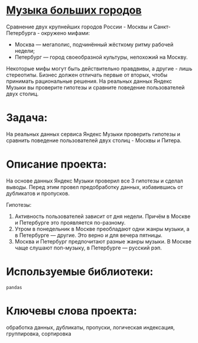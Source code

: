 # [Музыка больших городов](https://github.com/OStonks/YandexPracticum/blob/main/yandex_music_project/yandex_music.ipynb)

Сравнение двух крупнейших городов России - Москвы и Санкт-Петербурга - окружено мифами:
* Москва — мегаполис, подчинённый жёсткому ритму рабочей недели;
* Петербург — город своеобразной культуры, непохожий на Москву.

Некоторые мифы могут быть действительно правдвивы, а другие - лишь стереотипы. Бизнес должен отличать первые от вторых, чтобы принимать рациональные решения. На реальных данных Яндекс Музыки вы проверите гипотезы и сравните поведение пользователей двух столиц.

# Задача:
На реальных данных сервиса Яндекс Музыки проверить гипотезы и сравнить поведение пользователей двух столиц - Москвы и Питера.

# Описание проекта:
На основе данных Яндекс Музыки проверил все 3 гипотезы и сделал выводы. Перед этим провел предобработку данных, избавившись от дубликатов и пропусков.

Гипотезы:
1) Активность пользователей зависит от дня недели. Причём в Москве и Петербурге это проявляется по-разному.
2) Утром в понедельник в Москве преобладают одни жанры музыки, а в Петербурге — другие. Это верно и для вечера пятницы.
3) Москва и Петербург предпочитают разные жанры музыки. В Москве чаще слушают поп-музыку, в Петербурге — русский рэп.

# Используемые библиотеки:
`pandas`

# Ключевы слова проекта:
обработка данных, дубликаты, пропуски, логическая индексация, группировка, сортировка
